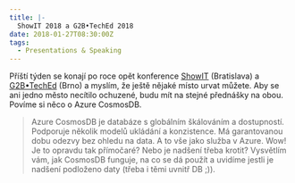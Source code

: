 ```yaml
---
title: |-
  ShowIT 2018 a G2B•TechEd 2018
date: 2018-01-27T08:30:00Z
tags:
  - Presentations & Speaking
---
```

Příští týden se konají po roce opět konference [ShowIT][1] (Bratislava) a [G2B•TechEd][2] (Brno) a myslím, že ještě nějaké místo urvat můžete. Aby se ani jedno město necítilo ochuzené, budu mít na stejné přednášky na obou. Povíme si něco o Azure CosmosDB.

> Azure CosmosDB je databáze s globálním škálováním a dostupností. Podporuje několik modelů ukládání a konzistence. Má garantovanou dobu odezvy bez ohledu na data. A to vše jako služba v Azure. Wow! Je to opravdu tak přímočaré? Nebo je nadšení třeba krotit? Vysvětlím vám, jak CosmosDB funguje, na co se dá použít a uvidíme jestli je nadšení podloženo daty (třeba i těmi uvnitř DB ;)).

[1]: https://www.showit.sk/sk/
[2]: https://www.g2bteched.cz/cs/